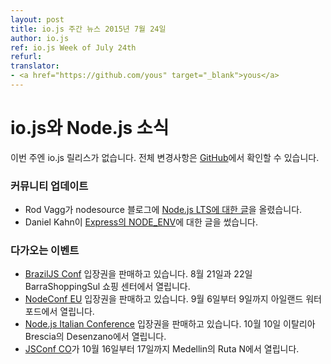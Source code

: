 ```yaml
---
layout: post
title: io.js 주간 뉴스 2015년 7월 24일
author: io.js
ref: io.js Week of July 24th
refurl:
translator:
- <a href="https://github.com/yous" target="_blank">yous</a>
---
```


<!--
# io.js and Node.js News
This week we didn't have io.js releases, complete changelog from previous releases can be found [on GitHub](https://github.com/nodejs/io.js/blob/master/CHANGELOG.md).
-->

# io.js와 Node.js 소식

이번 주엔 io.js 릴리스가 없습니다. 전체 변경사항은
[GitHub](https://github.com/nodejs/io.js/blob/master/CHANGELOG.md)에서 확인할 수 있습니다.

<!--
### Community Updates

* Rod Vagg posted [an article about Node.js LTS](https://medium.com/@nodesource/essential-steps-long-term-support-for-node-js-8ecf7514dbd) on nodesource blog.
* Daniel Kahn have written a blog post about [NODE_ENV in express](http://apmblog.dynatrace.com/2015/07/22/the-drastic-effects-of-omitting-node_env-in-your-express-js-applications/).
-->

### 커뮤니티 업데이트

* Rod Vagg가 nodesource 블로그에 [Node.js LTS에 대한 글](https://medium.com/@nodesource/essential-steps-long-term-support-for-node-js-8ecf7514dbd)을 올렸습니다.
* Daniel Kahn이 [Express의 NODE_ENV](http://apmblog.dynatrace.com/2015/07/22/the-drastic-effects-of-omitting-node_env-in-your-express-js-applications/)에 대한 글을 썼습니다.

<!--
### Upcoming Events

* [BrazilJS Conf](http://braziljs.com.br/) tickets are on sale, August 21st - 22nd at Shopping Center BarraShoppingSul
* [NodeConf EU](http://nodeconf.eu/) tickets are on sale, September 6th - 9th at Waterford, Ireland
* [Node.js Italian Conference](http://nodejsconf.it/) tickets are on sale, October 10th at Desenzano - Brescia, Italy
* [JSConf CO](http://www.jsconf.co/), October 16th - 17th at Ruta N, Medellin
-->

### 다가오는 이벤트

* [BrazilJS Conf](http://braziljs.com.br/) 입장권을 판매하고 있습니다. 8월 21일과 22일 BarraShoppingSul 쇼핑 센터에서 열립니다.
* [NodeConf EU](http://nodeconf.eu/) 입장권을 판매하고 있습니다. 9월 6일부터 9일까지 아일랜드 워터포드에서 열립니다.
* [Node.js Italian Conference](http://nodejsconf.it/) 입장권을 판매하고 있습니다. 10월 10일 이탈리아 Brescia의 Desenzano에서 열립니다.
* [JSConf CO](http://www.jsconf.co/)가 10월 16일부터 17일까지 Medellin의 Ruta N에서 열립니다.
